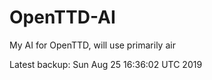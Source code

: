 # OpenTTD-AI
My AI for OpenTTD, will use primarily air

Latest backup: Sun Aug 25 16:36:02 UTC 2019
